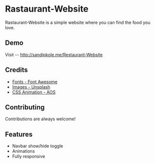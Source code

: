 
# Rastaurant-Website
Rastaurant-Website is a simple website where you can find the food you love.


## Demo
Visit -- http://sandipkole.me/Restaurant-Website


  
## Credits
 - [Fonts - Font Awesome](https://fontawesome.com/)
 - [Images - Unsplash](https://unsplash.com/)
 - [CSS Animation - AOS](https://michalsnik.github.io/aos/)

## Contributing

Contributions are always welcome!

  
## Features

- Navbar show/hide toggle
- Animations
- Fully responsive

  